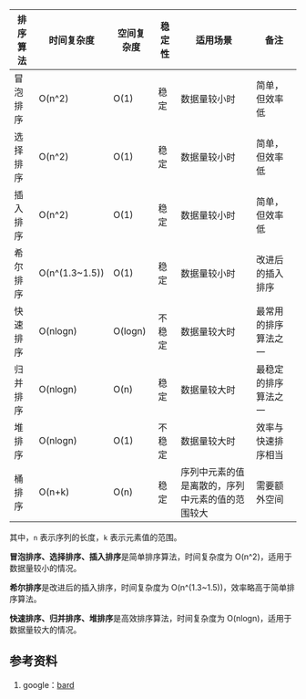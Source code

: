 
| 排序算法 | 时间复杂度 | 空间复杂度 | 稳定性 | 适用场景 | 备注 |
|---|---|---|---|---|---|
| 冒泡排序 | O(n^2) | O(1) | 稳定 | 数据量较小时 | 简单，但效率低 |
| 选择排序 | O(n^2) | O(1) | 稳定 | 数据量较小时 | 简单，但效率低 |
| 插入排序 | O(n^2) | O(1) | 稳定 | 数据量较小时 | 简单，但效率低 |
| 希尔排序 | O(n^(1.3~1.5)) | O(1) | 稳定 | 数据量较小时 | 改进后的插入排序 |
| 快速排序 | O(nlogn) | O(logn) | 不稳定 | 数据量较大时 | 最常用的排序算法之一 |
| 归并排序 | O(nlogn) | O(n) | 稳定 | 数据量较大时 | 最稳定的排序算法之一 |
| 堆排序 | O(nlogn) | O(1) | 不稳定 | 数据量较大时 | 效率与快速排序相当 |
| 桶排序 | O(n+k) | O(n) | 稳定 | 序列中元素的值是离散的，序列中元素的值的范围较大 | 需要额外空间 |

其中，`n` 表示序列的长度，`k` 表示元素值的范围。

**冒泡排序、选择排序、插入排序**是简单排序算法，时间复杂度为 O(n^2)，适用于数据量较小的情况。

**希尔排序**是改进后的插入排序，时间复杂度为 O(n^(1.3~1.5))，效率略高于简单排序算法。

**快速排序、归并排序、堆排序**是高效排序算法，时间复杂度为 O(nlogn)，适用于数据量较大的情况。

## 参考资料
1. google：[bard](https://bard.google.com/)
